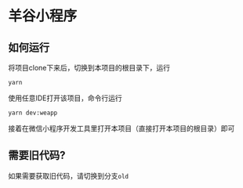 # 羊谷小程序

## 如何运行

将项目clone下来后，切换到本项目的根目录下，运行

```shell
yarn
```

使用任意IDE打开该项目，命令行运行

```shell
yarn dev:weapp
```

接着在微信小程序开发工具里打开本项目（直接打开本项目的根目录）即可

## 需要旧代码?

如果需要获取旧代码，请切换到分支`old`
